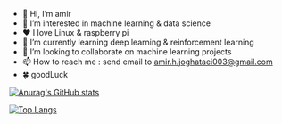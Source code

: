 - 👋 Hi, I’m amir
- 👀 I’m interested in machine learning & data science
-  ♥️  I love Linux & raspberry pi
- 🌱 I’m currently learning deep learning & reinforcement learning
- 💞️ I’m looking to collaborate on machine learning projects
- 📫 How to reach me : send email to amir.h.joghataei003@gmail.com
- 🍀 goodLuck


[![Anurag's GitHub stats](https://github-readme-stats.vercel.app/api?username=noa2647&show_icons=true&theme=yeblu)](https://github.com/anuraghazra/github-readme-stats)

[![Top Langs](https://github-readme-stats.vercel.app/api/top-langs/?username=noa2647&langs_count=5)](https://github.com/anuraghazra/github-readme-stats)
